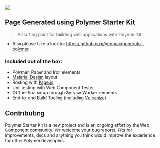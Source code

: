 ![](https://cloud.githubusercontent.com/assets/110953/7877439/6a69d03e-0590-11e5-9fac-c614246606de.png)
## Page Generated using Polymer Starter Kit

> A starting point for building web applications with Polymer 1.0

* Also please take a look to: https://github.com/yeoman/generator-polymer

### Included out of the box:

* [Polymer](http://polymer-project.org), Paper and Iron elements
* [Material Design](http://www.google.com/design/spec/material-design/introduction.html) layout
* Routing with [Page.js](https://visionmedia.github.io/page.js/)
* Unit testing with Web Component Tester
* Offline-first setup through Service Worker elements
* End-to-end Build Tooling (including [Vulcanize](https://github.com/Polymer/vulcanize))

## Contributing

Polymer Starter Kit is a new project and is an ongoing effort by the Web Component community. We welcome your bug reports, PRs for improvements, docs and anything you think would improve the experience for other Polymer developers.
